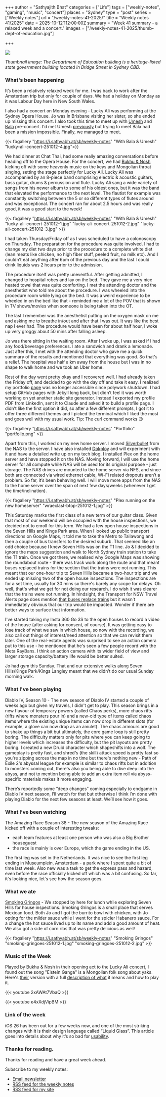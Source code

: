 +++
author = "Sathyajith Bhat"
categories = ["Life"]
tags = ["weekly-notes", "gaming", "music", "concert"]
places = "Sydney"
type = "post"
series = ["Weekly notes"]
url = "/weekly-notes-41-2025/"
title = "Weekly notes 41/2025"
date = 2025-10-12T12:00:00Z
summary = "Week 41 summary - a relaxed week and a concert."
images = ["/weekly-notes-41-2025/thumb-dept-of-education.jpg"]

+++

![](thumb-dept-of-education.jpg)

_Thumbnail image: The Department of Education building is a heritage-listed state government building located in Bridge Street in Sydney CBD._


### What's been happening

It’s been a relatively relaxed week for me. I was back to work after the Amsterdam trip but only for couple of days. We had a holiday on Monday as it was Labour Day here in New South Wales.

I also had a concert on Monday evening - Lucky Ali was performing at the Sydney Opera House. Jo was in Brisbane visiting her sister, so she ended up missing this concert. I also took this time to meet up with [Umesh](https://x.com/ooomz) and [Bala](https://x.com/chupchap) pre-concert. I'd met Umesh [previously](https://sathyabh.at/weekly-notes-49-2024/) but trying to meet Bala had been a mission impossible. Finally, we managed to meet.

{{< fbgallery "https://i.sathyabh.at/sb/weekly-notes"  "With Bala & Umesh" "lucky-ali-concert-251012-4.jpg">}}

We had dinner at Chat Thai, had some really amazing conversations before heading off to the Opera House. For the concert, we had [Bukhu & Nosh](https://open.spotify.com/artist/7nZHCYo5dwPQcRmmdQXohj) kicking off with some heavenly music on the keys and Mongolian throat singing, setting the stage perfectly for Lucky Ali. Lucky Ali was accompanied by an 8-piece band comprising electric & acoustic guitars, bass guitar, drums & percussion and flute. Lucky Ali sang a wide variety of songs from his newer album to some of his oldest ones, but it was the band that elevated the performance to the next level. The flautist for example was constantly switching between the 5 or so different types of flutes around and was exceptional. The concert ran for about 2.5 hours and was really good, it was a good start to the week!

{{< fbgallery "https://i.sathyabh.at/sb/weekly-notes"  "With Bala & Umesh" "lucky-ali-concert-251012-1.jpg" "lucky-ali-concert-251012-2.jpg" "lucky-ali-concert-251012-3.jpg" >}}

I had taken Thursday/Friday off as I was scheduled to have a colonoscopy on Thursday. The preparation for the procedure was quite involved. I had to change my diet two days prior to the procedure to a complete white diet (lean meats like chicken, no high fiber stuff, peeled fruit, no milk etc). And I couldn’t eat anything after 6pm of the previous day and the last I could drink liquids was 2 hours prior to the admission. 

The procedure itself was pretty uneventful. After getting admitted, I changed to hospital robes and lay on the bed. They gave me a very nice heated towel that was quite comforting. I met the attending doctor and the anesthetist who told me about the procedure. I was wheeled into the procedure room while lying on the bed. It was a weird experience to be wheeled in on the bed like that - reminded me a lot of the POV that is shown in TV shows/movies when someone is being taken into the OT.

The last I remember was the anesthetist putting on the oxygen mask on me and asking me to breathe in/out and after that I was out. It was like the best nap I ever had. The procedure would have been for about half hour, I woke up very groggy about 50 mins after falling asleep. 

Jo was there sitting in the waiting room. After I woke up, I was asked if I had any food/beverage preferences. I ate a sandwich and drank a lemonade. Just after this, I met with the attending doctor who gave me a quick summary of the results and mentioned that everything was good. So that's a relief. The hospital was half a km away from the house but I was in no shape to walk home and we took an Uber home. 

Rest of the day went pretty okay and I recovered well. I had already taken the Friday off, and decided to go with the day off and take it easy. I realized my portfolio [page](https://about.sathyabh.at) was no longer accessible since polywork shutdown. I had setup GitHub pages with Jekyll long back, but didn’t feel it was worth working on yet another static site generator. Instead I exported my profile PDF from LinkedIn, sent it to Claude and asked it to build a profile page. I didn’t like the first option it did, so after a few different prompts, I got it to offer three different themes and I picked the terminal which I liked the most and goes well with my usual work. Tip: The curl command works 😉 

{{< fbgallery "https://i.sathyabh.at/sb/weekly-notes"  "Portfolio" "portfolio.png" >}}

Apart from this, I worked on my new home server. I moved [Silverbullet](https://silverbullet.md) from the NAS to the server. I have also installed [Dokploy](https://dokploy.com/) and will experiment with it and have a detailed write up on my tech blog. I installed Plex on the home server and have stopped it on the NAS. Moving forward, I will use the home server for all compute while NAS will be used for its original purpose - just storage. The NAS drives are mounted to the home server via NFS, and since both are connected via wired ethernet cable, Wi-Fi related dropouts aren’t a problem. So far, it’s been behaving well. I will move more apps from the NAS to the home server over the span of next few days/weeks (whenever I get the time/inclination).

{{< fbgallery "https://i.sathyabh.at/sb/weekly-notes" "Plex running on the new homeserver" "wraeclast-btop-251012-1.jpg" >}}

This Saturday marks the first class of a new term of our guitar class. Given that most of our weekend will be occupied with the house inspections, we decided not to enroll for this term. We had a few open house inspections in the Seven Hills and Kings Park area. When I looked up public transport directions on Google Maps, it told me to take the Metro to Tallawong and then a couple of bus transfers to the desired suburb. That seemed like an odd choice because I knew Seven Hills was on the T1 line. Jo & I decided to ignore the maps suggestion and walk to North Sydney train station to take the T1 train. Once we got there, we realised why Google Maps was showing the roundabout route - there was track work along the route and that meant buses replaced trains for the section that the trains were not running. This meant that our one-hour trip to Seven Hills became a two-hour trip and we ended up missing two of the open house inspections. The inspections are for a set time, usually for 30 mins so there's barely any scope for delays. Oh well, that's what we get for not doing our research. I do wish it was clearer that the trains were not running. In hindsight, the Transport for NSW Travel Alerts page does mention [that buses replace trains](https://transportnsw.info/alerts/route/020T1) but it wasn't immediately obvious that our trip would be impacted. Wonder if there are better ways to surface that information.

I've started taking my Insta 360 Go 3S to the open houses to record a video of the house (after asking for consent, of course). It was getting easy to lose track of what we saw in which house, so now with the recording, we also call out things of interest/need attention so that we can revisit them later. One of the real-estate agents was surprised to see an action camera put to this use - he mentioned that he's seen a few people record with the Meta RayBans. I think an action camera with its wider field of view and larger storage capacity/battery life would be better suited. 

Jo had gym this Sunday. That and our extensive walks along Seven Hills/Kings Park/Kings Langley meant that we didn’t do our usual Sunday morning walk. 

### What I've been playing

Diablo IV, Season 10 - The new season of Diablo IV started a couple of weeks ago but given my travels, I didn't get to play. This season brings in a new flavour of temporary powers (called Chaos perks), more chaos rifts (rifts where monsters pour in) and a new-old type of items called chaos items where the existing unique items can now drop in different slots (for example, a glove can now drop as an amulet). The chaos armours are good to shake up things a bit but ultimately, the core game loop is still pretty boring. The difficulty matters only for pits where you can keep going to higher levels which increases the difficulty, but the pit layouts are pretty boring. I created a new Druid character which shapeshifts into a wolf. The gameplay is pretty fast, and shred's (the skill) attack speed is pretty fast so you're zipping across the map in no time but there's nothing new - Path of Exile 2's abyssal league for example is similar to chaos rifts but in addition to monsters coming out, there's also you being able to dive deep into the abyss, and not to mention being able to add an extra item roll via abyss-specific materials makes it more engaging. 

There’s reportedly some “deep changes” coming especially to endgame in Diablo IV next season, I’ll watch for that but otherwise I think I’m done with playing Diablo for the next few seasons at least. We’ll see how it goes.


### What I’ve been watching

The Amazing Race Season 38 - The new season of the Amazing Race kicked off with a couple of interesting tweaks: 

- each team features at least one person who was also a Big Brother houseguest
- the race is mainly is over Europe, which the game ending in the US.

The first leg was set in the Netherlands. It was nice to see the first leg ending in Museumplein, Amsterdam - a park where I spent quite a bit of time last week. Also new was a task to get the express pass and hazard, even before the race officially kicked off which was a bit confusing. So far, it's looking nice, let's see how the season goes.


### What we ate

[Smoking Gringos](https://maps.app.goo.gl/KQFFGKi6L9NyU2Zi7) - We stopped by here for lunch while exploring Seven Hills for house inspections. Smoking Gringos is a small place that serves Mexican food. Both Jo and I got the burrito bowl with chicken, with Jo opting for the milder sauce while I went for the spicier Habanero sauce. For a change the hot sauce lived up to its name and add a good amount of heat. We also got a side of corn ribs that was pretty delicious as well!

{{< fbgallery "https://i.sathyabh.at/sb/weekly-notes" "Smoking Gringos" "smoking-gringoes-251012-1.jpg" "smoking-gringoes-251012-2.jpg"  >}}

### Music of the Week

Played by Bukhu & Nosh in their opening act to the Lucky Ali concert, I found out the song "Elstein Ganga" is a Mongolian folk song about yaks. Here's [their](https://www.youtube.com/watch?v=2xAWAt7VbaQ) version with a full [description of what](https://www.youtube.com/watch?v=e4xXdjVipBM) it means and how to play it.

{{< youtube 2xAWAt7VbaQ >}}

{{< youtube e4xXdjVipBM >}}

### Link of the week

iOS 26 has been out for a few weeks now, and one of the most striking changes with it is their design language called “Liquid Glass”. This article goes into details about why it’s so bad for [usability](https://www.nngroup.com/articles/liquid-glass/).


### Thanks for reading.
Thanks for reading and have a great week ahead.

Subscribe to my weekly notes:
- [Email newsletter](https://sathyabhat.substack.com/)
- [RSS feed for the weekly notes](https://sathyabh.at/series/weekly-notes/index.xml)
- [RSS feed for my site](https://sathyabh.at/index.xml)


